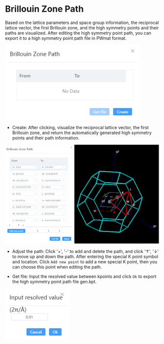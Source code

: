 # Brillouin Zone Path

Based on the lattice parameters and space group information, the reciprocal lattice vector, the first Brillouin zone, and the high symmetry points and their paths are visualized. After editing the high symmetry point path, you can export it to a high symmetry point path file in PWmat format.

![qstudio_manual_settings_symmtry_drawbrillouin](../../nested/qstudio_manual_settings_symmtry_drawbrillouin.png)

- Create: After clicking, visualize the reciprocal lattice vector, the first Brillouin zone, and return the automatically generated high symmetry points and their path information.
  
![qstudio_manual_settings_symmtry_drawbrillouin_generate](../../nested/qstudio_manual_settings_symmtry_drawbrillouin_generate.png)

- Adjust the path: Click '+', '-' to add and delete the path, and click '↑', '↓' to move up and down the path. After entering the special K point symbol and location. Click `Add new point` to add a new special K point, then you can choose this point when editing the path.
  
- Get file: Input the resolved value between kpoints and click `Ok` to export the high symmetry point path file gen.kpt.

![qstudio_manual_settings_symmtry_drawbrillouin_getfile](../../nested/qstudio_manual_settings_symmtry_drawbrillouin_getfile.png)